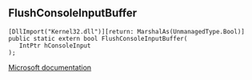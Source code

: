 ## FlushConsoleInputBuffer

```
[DllImport("Kernel32.dll")][return: MarshalAs(UnmanagedType.Bool)]
public static extern bool FlushConsoleInputBuffer(
   IntPtr hConsoleInput
);
```

[Microsoft documentation](https://docs.microsoft.com/en-us/windows/win32/api/consoleapi/nf-consoleapi-flushconsoleinputbuffer)
